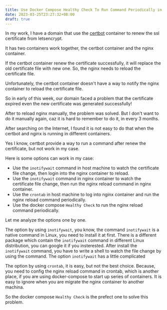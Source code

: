 ```yaml
---
title: Use Docker Compose Healthy Check To Run Command Periodically in a Container
date: 2023-03-25T23:27:32+08:00
draft: true
---
```


In my work, I have a domain that use the [certbot](https://hub.docker.com/r/certbot/certbot) container to renew the ssl certificate from letsencrypt.

It has two containers work together, the certbot container and the nginx container. 

If the certbot container renew the certificate successfully, it will replace the old certificate file with new one. So, the nginx needs to reload the certificate file.

Unfortunately, the certbot container doesn't have a way to notify the nginx container to reload the certificate file.  

So in early of this week, our domain faced a problem that the certificate expired even the new certificate was generated successfully!

After to reload nginx manually, the problem was solved. But I don't want to do it manually again, caz it is hard to remember to do it, in every 3 months.

After searching on the Internet, I found it is not easy to do that when the certbot and nginx is running in different containers. 

Yes I know, certbot provide a way to run a command after renew the certificate, but not work in my case.

Here is some options can work in my case:
- Use the `inotifywait` command in host machine to watch the certificate file change, then login into the nginx container to reload.
- Use the `inotifywait` command in nginx container to watch the certificate file change, then run the nginx reload command in nginx container.
- Use the `crontab` in host machine to log into nginx container and run the nginx reload command periodically.
- Use the docker compose `Healthy Check` to run the nginx reload command periodically.

Let me analyze the options one by one.

The option by using `inotifywait`, you know, the command `inotifywait` is a native command in Linux, you need to install it at first.
There is a different package which contain the `inotifywait` command in different Linux distribution, you can google it if you insterested.
After install the `inotifywait` command, you have to write a shell to watch the file change by using the command. 
The option `inotifywait` has a little complicated


The option by using `crontab`, it is easy, but not the best choice. 
Because, you need to config the nginx reload command in crontab, which is another place, if you are using docker-compose to start up series of containers.
It is easy to ignore when you are migrate the nginx container to another machina.

So the docker compose `Healthy Check` is the prefect one to solve this problem.
